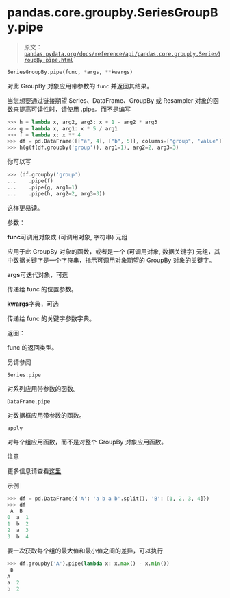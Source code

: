# pandas.core.groupby.SeriesGroupBy.pipe

> 原文：[`pandas.pydata.org/docs/reference/api/pandas.core.groupby.SeriesGroupBy.pipe.html`](https://pandas.pydata.org/docs/reference/api/pandas.core.groupby.SeriesGroupBy.pipe.html)

```py
SeriesGroupBy.pipe(func, *args, **kwargs)
```

对此 GroupBy 对象应用带参数的 `func` 并返回其结果。

当您想要通过链接期望 Series、DataFrame、GroupBy 或 Resampler 对象的函数来提高可读性时，请使用 .pipe。而不是编写

```py
>>> h = lambda x, arg2, arg3: x + 1 - arg2 * arg3
>>> g = lambda x, arg1: x * 5 / arg1
>>> f = lambda x: x ** 4
>>> df = pd.DataFrame([["a", 4], ["b", 5]], columns=["group", "value"])
>>> h(g(f(df.groupby('group')), arg1=1), arg2=2, arg3=3) 
```

你可以写

```py
>>> (df.groupby('group')
...    .pipe(f)
...    .pipe(g, arg1=1)
...    .pipe(h, arg2=2, arg3=3)) 
```

这样更易读。

参数：

**func**可调用对象或 (可调用对象, 字符串) 元组

应用于此 GroupBy 对象的函数，或者是一个 (可调用对象, 数据关键字) 元组，其中数据关键字是一个字符串，指示可调用对象期望的 GroupBy 对象的关键字。

**args**可迭代对象，可选

传递给 func 的位置参数。

**kwargs**字典，可选

传递给 func 的关键字参数字典。

返回：

func 的返回类型。

另请参阅

`Series.pipe`

对系列应用带参数的函数。

`DataFrame.pipe`

对数据框应用带参数的函数。

`apply`

对每个组应用函数，而不是对整个 GroupBy 对象应用函数。

注意

更多信息请查看[这里](https://pandas.pydata.org/pandas-docs/stable/user_guide/groupby.html#piping-function-calls)

示例

```py
>>> df = pd.DataFrame({'A': 'a b a b'.split(), 'B': [1, 2, 3, 4]})
>>> df
 A  B
0  a  1
1  b  2
2  a  3
3  b  4 
```

要一次获取每个组的最大值和最小值之间的差异，可以执行

```py
>>> df.groupby('A').pipe(lambda x: x.max() - x.min())
 B
A
a  2
b  2 
```

